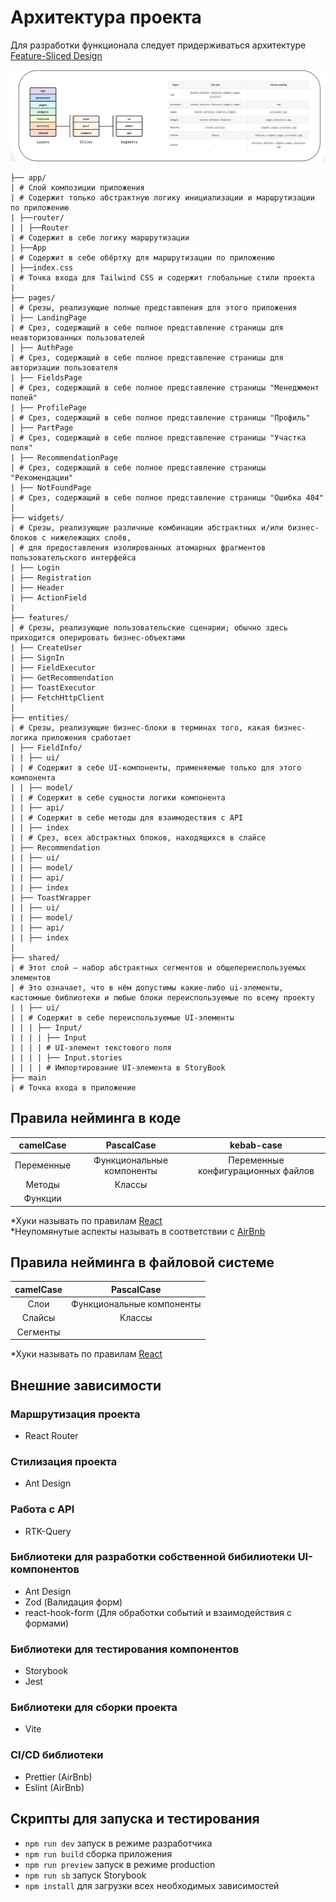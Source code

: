 # Архитектура проекта

Для разработки функционала следует придерживаться архитектуре [Feature-Sliced Design](https://feature-sliced.design/)

![Модель использования FSD](.gitlab/static/image.png)

```text
├── app/
| # Слой композиции приложения
| # Содержит только абстрактную логику инициализации и маршрутизации по приложению
| ├──router/
| | ├──Router
| # Содержит в себе логику маршрутизации
| ├──App
| # Содержит в себе обёртку для маршрутизации по приложению
| ├──index.css
| # Точка входа для Tailwind CSS и содержит глобальные стили проекта
|
├── pages/
| # Срезы, реализующие полные представления для этого приложения
| ├── LandingPage
| # Срез, содержащий в себе полное представление страницы для неавторизованных пользователей
| ├── AuthPage
| # Срез, содержащий в себе полное представление страницы для авторизации пользователя
| ├── FieldsPage
| # Срез, содержащий в себе полное представление страницы "Менеджмент полей"
| ├── ProfilePage
| # Срез, содержащий в себе полное представление страницы "Профиль"
| ├── PartPage
| # Срез, содержащий в себе полное представление страницы "Участка поля"
| ├── RecommendationPage
| # Срез, содержащий в себе полное представление страницы "Рекомендации"
| ├── NotFoundPage
| # Срез, содержащий в себе полное представление страницы "Ошибка 404"
|
├── widgets/
| # Срезы, реализующие различные комбинации абстрактных и/или бизнес-блоков с нижележащих слоёв,
| # для предоставления изолированных атомарных фрагментов пользовательского интерфейса
| ├── Login
| ├── Registration
| ├── Header
| ├── ActionField
|
├── features/
| # Срезы, реализующие пользовательские сценарии; обычно здесь приходится оперировать бизнес-объектами
| ├── CreateUser
| ├── SignIn
| ├── FieldExecutor
| ├── GetRecommendation
| ├── ToastExecutor
| ├── FetchHttpClient
|
├── entities/
| # Срезы, реализующие бизнес-блоки в терминах того, какая бизнес-логика приложения сработает
| ├── FieldInfo/
| | ├── ui/
| | # Содержит в себе UI-компоненты, применяемые только для этого компонента
| | ├── model/
| | # Содержит в себе сущности логики компонента
| | ├── api/
| | # Содержит в себе методы для взаимодествия с API
| | ├── index
| | # Срез, всех абстрактных блоков, находящихся в слайсе
| ├── Recommendation
| | ├── ui/
| | ├── model/
| | ├── api/
| | ├── index
| ├── ToastWrapper
| | ├── ui/
| | ├── model/
| | ├── api/
| | ├── index
|
├── shared/
| # Этот слой – набор абстрактных сегментов и общепереиспользуемых элементов
| # Это означает, что в нём допустимы какие-либо ui-элементы, кастомные библиотеки и любые блоки переиспользуемые по всему проекту
| | ├── ui/
| | # Содержит в себе переиспользуемые UI-элементы
| | | ├── Input/
| | | | ├── Input
| | | | # UI-элемент текстового поля
| | | | ├── Input.stories
| | | | # Импортирование UI-элемента в StoryBook
├── main
| # Точка входа в приложение
```

## Правила нейминга в коде 

| camelCase  |        PascalCase         |             kebab-case              |
|:----------:|:-------------------------:|:-----------------------------------:|
| Переменные | Функциональные компоненты | Переменные конфигурационных файлов  |
|   Методы   |          Классы           |                                     |
|  Функции   |                           |                                     |

*Хуки называть по правилам [React](https://react.dev/reference/react/hooks)<br/>
*Неупомянутые аспекты называть в соответствии с [AirBnb](https://github.com/airbnb/javascript)

## Правила нейминга в файловой системе

| camelCase |        PascalCase         |
|:---------:|:-------------------------:|
|   Слои    | Функциональные компоненты |
|  Слайсы   |          Классы           |
| Сегменты  |                           |

*Хуки называть по правилам [React](https://react.dev/reference/react/hooks)

## Внешние зависимости

### Маршрутизация проекта
- React Router

### Стилизация проекта
- Ant Design

### Работа с API
- RTK-Query

### Библиотеки для разработки собственной бибилиотеки UI-компонентов
- Ant Design
- Zod (Валидация форм)
- react-hook-form (Для обработки событий и взаимодействия с формами)

### Библиотеки для тестирования компонентов
- Storybook
- Jest

### Библиотеки для сборки проекта
- Vite

### CI/CD библиотеки
- Prettier (AirBnb)
- Eslint (AirBnb)

## Скрипты для запуска и тестирования
- ```npm run dev``` запуск в режиме разработчика
- ```npm run build``` cборка приложения
- ```npm run preview``` запуск в режиме production
- ```npm run sb``` запуск Storybook
- ```npm install``` для загрузки всех необходимых зависимостей
